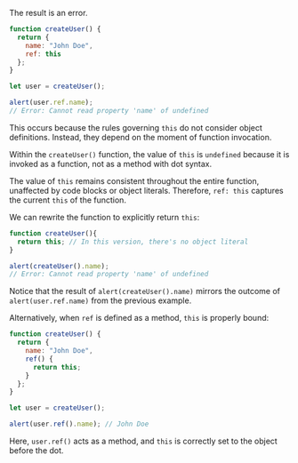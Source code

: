 The result is an error.

```javascript
function createUser() {
  return {
    name: "John Doe",
    ref: this
  };
}

let user = createUser();

alert(user.ref.name); 
// Error: Cannot read property 'name' of undefined
```

This occurs because the rules governing `this` do not consider object definitions. Instead, they depend on the moment of function invocation.

Within the `createUser()` function, the value of `this` is `undefined` because it is invoked as a function, not as a method with dot syntax.

The value of `this` remains consistent throughout the entire function, unaffected by code blocks or object literals. Therefore, `ref: this` captures the current `this` of the function.

We can rewrite the function to explicitly return `this`:

```javascript
function createUser(){
  return this; // In this version, there's no object literal
}

alert(createUser().name); 
// Error: Cannot read property 'name' of undefined
```

Notice that the result of `alert(createUser().name)` mirrors the outcome of `alert(user.ref.name)` from the previous example.

Alternatively, when `ref` is defined as a method, `this` is properly bound:

```javascript
function createUser() {
  return {
    name: "John Doe",
    ref() {
      return this;
    }
  };
}

let user = createUser();

alert(user.ref().name); // John Doe
```

Here, `user.ref()` acts as a method, and `this` is correctly set to the object before the dot.

